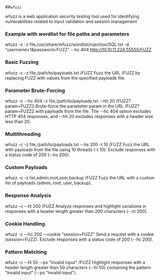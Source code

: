 ##`wfuzz`

wfuzz is a web application security testing tool used for identifying vulnerabilities related to input validation and session management

### Example with wordlist for file paths and parameters
wfuzz -c -z file,/usr/share/wfuzz/wordlist/injection/SQL.txt -d “username=1&password=FUZZ” --hc 404 http://10.10.11.224:55555/FUZZ


### Basic Fuzzing
wfuzz -c -z file,/path/to/payloads.txt <hostname>/FUZZ
Fuzz the URL <hostname>/FUZZ by replacing FUZZ with values from the specified payloads file.

### Parameter Brute-Forcing
wfuzz -c --hc 404 -z file,/path/to/payloads.txt --hh 20 <hostname>/FUZZ?param=FUZZ2
Brute-force the parameter param in the URL <hostname>/FUZZ?param=FUZZ2 with payloads from the file. The --hc 404 option excludes HTTP 404 responses, and --hh 20 excludes responses with a header size less than 20.

### Multithreading
wfuzz -c -z file,/path/to/payloads.txt --hs 200 -t 10 <hostname>/FUZZ
Fuzz the URL with payloads from the file using 10 threads (-t 10). Exclude responses with a status code of 200 (--hs 200).

### Custom Payloads
wfuzz -c -z list,admin,root,user,backup <hostname>/FUZZ
Fuzz the URL with a custom list of payloads (admin, root, user, backup).

### Response Analysis
wfuzz -c --hl 200 <hostname>/FUZZ
Analyze responses and highlight variations in responses with a header length greater than 200 characters (--hl 200).

### Cookie Handling
wfuzz -c --hc 200 --cookie "session=FUZZ" <hostname>
Send a request with a cookie (session=FUZZ). Exclude responses with a status code of 200 (--hc 200).

### Pattern Matching
wfuzz -c --hl 50 --ps "Invalid input" <hostname>/FUZZ
Highlight responses with a header length greater than 50 characters (--hl 50) containing the pattern "Invalid input" (--ps "Invalid input").
